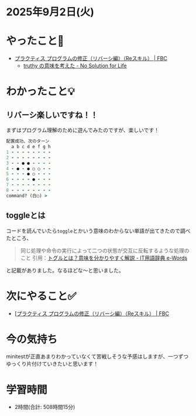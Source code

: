 # 2025年9月2日(火)

# やったこと📝

- [プラクティス プログラムの修正（リバーシ編）（Reスキル） \| FBC](https://bootcamp.fjord.jp/practices/321)
  - [truthy の意味を考えた \- No Solution for Life](https://masuyama13.hatenablog.com/entry/2020/08/17/234232)

# わかったこと💡

## リバーシ楽しいですね！！

まずはプログラム理解のために遊んでみたのですが、楽しいです！

```ruby
配置成功、次のターン
  a b c d e f g h
1 - - - - - - - -
2 - - - - - - - -
3 - - ● ● - - - -
4 - ● - ● ○ ○ - -
5 - - - ● ○ - - -
6 - - - - ● - - -
7 - - - - - - - -
8 - - - - - - - -
command? (白○) >
```

## toggleとは

コードを読んでいたら`toggle`とかいう意味のわからない単語が出てきたので調べたところ、

> 同じ処理や命令の実行によって二つの状態が交互に反転するような処理のこと
> 引用：[トグルとは？意味を分かりやすく解説 \- IT用語辞典 e\-Words](https://e-words.jp/w/%E3%83%88%E3%82%B0%E3%83%AB.html)

と記載がありました。なるほどな〜と思いました。

# 次にやること✅

- [[プラクティス プログラムの修正（リバーシ編）（Reスキル） \| FBC](https://bootcamp.fjord.jp/practices/321)

# 今の気持ち

minitestが正直あまりわかっていなくて苦戦しそうな予感はしますが、一つずつゆっくり片付けていきたいと思います！

# 学習時間

- 2時間(合計: 508時間15分)
